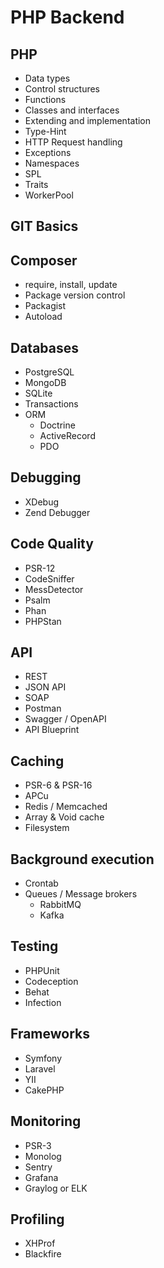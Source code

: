 # PHP Backend

## PHP
- Data types
- Control structures
- Functions
- Classes and interfaces
- Extending and implementation
- Type-Hint
- HTTP Request handling
- Exceptions
- Namespaces
- SPL
- Traits
- WorkerPool


## GIT Basics


## Composer
- require, install, update
- Package version control
- Packagist
- Autoload


## Databases
- PostgreSQL
- MongoDB
- SQLite
- Transactions
- ORM
  - Doctrine
  - ActiveRecord
  - PDO


## Debugging
- XDebug
- Zend Debugger


## Code Quality
- PSR-12
- CodeSniffer
- MessDetector
- Psalm
- Phan
- PHPStan


## API
- REST
- JSON API
- SOAP
- Postman
- Swagger / OpenAPI
- API Blueprint


## Caching
- PSR-6 & PSR-16
- APCu
- Redis / Memcached
- Array & Void cache
- Filesystem


## Background execution
- Crontab
- Queues / Message brokers
  - RabbitMQ
  - Kafka


## Testing
- PHPUnit
- Codeception
- Behat
- Infection


## Frameworks
- Symfony
- Laravel
- YII
- CakePHP


## Monitoring
- PSR-3
- Monolog
- Sentry
- Grafana
- Graylog or ELK


## Profiling
- XHProf
- Blackfire
